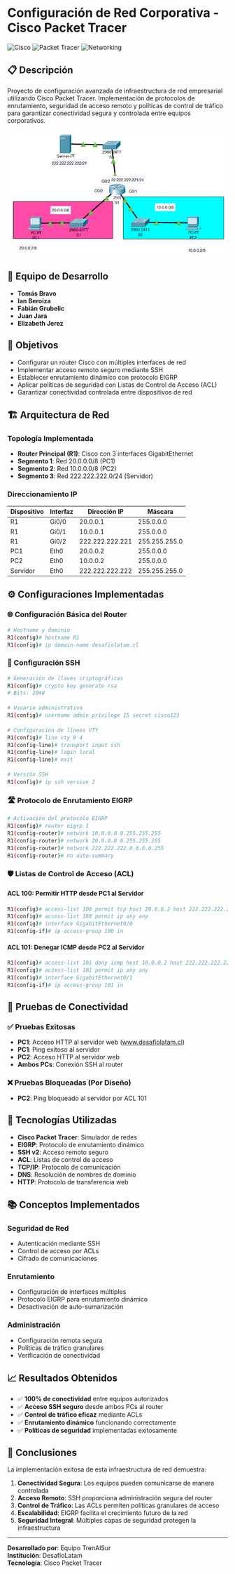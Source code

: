 # Configuración de Red Corporativa - Cisco Packet Tracer

![Cisco](https://img.shields.io/badge/Cisco-1BA0D7?style=for-the-badge&logo=cisco&logoColor=white)
![Packet Tracer](https://img.shields.io/badge/Packet%20Tracer-049fd9?style=for-the-badge&logo=cisco&logoColor=white)
![Networking](https://img.shields.io/badge/Networking-FF6B6B?style=for-the-badge&logo=networkx&logoColor=white)

## 📋 Descripción

Proyecto de configuración avanzada de infraestructura de red empresarial utilizando Cisco Packet Tracer. Implementación de protocolos de enrutamiento, seguridad de acceso remoto y políticas de control de tráfico para garantizar conectividad segura y controlada entre equipos corporativos.

![Topologia del Cisco](Topologia.png)

## 👥 Equipo de Desarrollo

- **Tomás Bravo**
- **Ian Beroíza** 
- **Fabián Grubelic**
- **Juan Jara**
- **Elizabeth Jerez**

## 🎯 Objetivos

- Configurar un router Cisco con múltiples interfaces de red
- Implementar acceso remoto seguro mediante SSH
- Establecer enrutamiento dinámico con protocolo EIGRP
- Aplicar políticas de seguridad con Listas de Control de Acceso (ACL)
- Garantizar conectividad controlada entre dispositivos de red

## 🏗️ Arquitectura de Red

### Topología Implementada
- **Router Principal (R1)**: Cisco con 3 interfaces GigabitEthernet
- **Segmento 1**: Red 20.0.0.0/8 (PC1)
- **Segmento 2**: Red 10.0.0.0/8 (PC2) 
- **Segmento 3**: Red 222.222.222.0/24 (Servidor)

### Direccionamiento IP
| Dispositivo | Interfaz | Dirección IP | Máscara |
|-------------|----------|--------------|---------|
| R1 | Gi0/0 | 20.0.0.1 | 255.0.0.0 |
| R1 | Gi0/1 | 10.0.0.1 | 255.0.0.0 |
| R1 | Gi0/2 | 222.222.222.221 | 255.255.255.0 |
| PC1 | Eth0 | 20.0.0.2 | 255.0.0.0 |
| PC2 | Eth0 | 10.0.0.2 | 255.0.0.0 |
| Servidor | Eth0 | 222.222.222.222 | 255.255.255.0 |

## ⚙️ Configuraciones Implementadas

### 🌐 Configuración Básica del Router
```bash
# Hostname y dominio
R1(config)# hostname R1
R1(config)# ip domain-name desafiolatam.cl
```

### 🔐 Configuración SSH
```bash
# Generación de llaves criptográficas
R1(config)# crypto key generate rsa
# Bits: 2048

# Usuario administrativo
R1(config)# username admin privilege 15 secret cisco123

# Configuración de líneas VTY
R1(config)# line vty 0 4
R1(config-line)# transport input ssh
R1(config-line)# login local
R1(config-line)# exit

# Versión SSH
R1(config)# ip ssh version 2
```

### 🛣️ Protocolo de Enrutamiento EIGRP
```bash
# Activación del protocolo EIGRP
R1(config)# router eigrp 1
R1(config-router)# network 10.0.0.0 0.255.255.255
R1(config-router)# network 20.0.0.0 0.255.255.255
R1(config-router)# network 222.222.222.0 0.0.0.255
R1(config-router)# no auto-summary
```

### 🛡️ Listas de Control de Acceso (ACL)

#### ACL 100: Permitir HTTP desde PC1 al Servidor
```bash
R1(config)# access-list 100 permit tcp host 20.0.0.2 host 222.222.222.222 eq 80
R1(config)# access-list 100 permit ip any any
R1(config)# interface GigabitEthernet0/0
R1(config-if)# ip access-group 100 in
```

#### ACL 101: Denegar ICMP desde PC2 al Servidor
```bash
R1(config)# access-list 101 deny icmp host 10.0.0.2 host 222.222.222.222
R1(config)# access-list 101 permit ip any any
R1(config)# interface GigabitEthernet0/1
R1(config-if)# ip access-group 101 in
```

## 🧪 Pruebas de Conectividad

### ✅ Pruebas Exitosas
- **PC1**: Acceso HTTP al servidor web (www.desafiolatam.cl)
- **PC1**: Ping exitoso al servidor
- **PC2**: Acceso HTTP al servidor web
- **Ambos PCs**: Conexión SSH al router

### ❌ Pruebas Bloqueadas (Por Diseño)
- **PC2**: Ping bloqueado al servidor por ACL 101

## 🔧 Tecnologías Utilizadas

- **Cisco Packet Tracer**: Simulador de redes
- **EIGRP**: Protocolo de enrutamiento dinámico
- **SSH v2**: Acceso remoto seguro
- **ACL**: Listas de control de acceso
- **TCP/IP**: Protocolo de comunicación
- **DNS**: Resolución de nombres de dominio
- **HTTP**: Protocolo de transferencia web

## 📚 Conceptos Implementados

### Seguridad de Red
- Autenticación mediante SSH
- Control de acceso por ACLs
- Cifrado de comunicaciones

### Enrutamiento
- Configuración de interfaces múltiples
- Protocolo EIGRP para enrutamiento dinámico
- Desactivación de auto-sumarización

### Administración
- Configuración remota segura
- Políticas de tráfico granulares
- Verificación de conectividad

## 📈 Resultados Obtenidos

- ✅ **100% de conectividad** entre equipos autorizados
- ✅ **Acceso SSH seguro** desde ambos PCs al router
- ✅ **Control de tráfico eficaz** mediante ACLs
- ✅ **Enrutamiento dinámico** funcionando correctamente
- ✅ **Políticas de seguridad** implementadas exitosamente

## 🚀 Conclusiones

La implementación exitosa de esta infraestructura de red demuestra:

1. **Conectividad Segura**: Los equipos pueden comunicarse de manera controlada
2. **Acceso Remoto**: SSH proporciona administración segura del router
3. **Control de Tráfico**: Las ACLs permiten políticas granulares de acceso
4. **Escalabilidad**: EIGRP facilita el crecimiento futuro de la red
5. **Seguridad Integral**: Múltiples capas de seguridad protegen la infraestructura

---

**Desarrollado por**: Equipo TrenAlSur  
**Institución**: DesafíoLatam  
**Tecnología**: Cisco Packet Tracer
